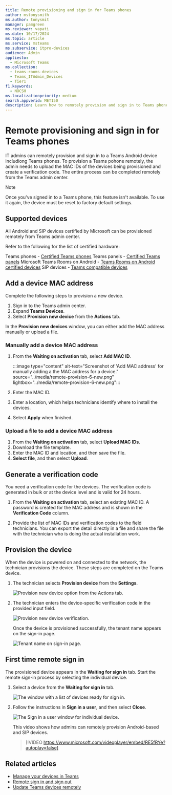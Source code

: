 ```yaml
---
title: Remote provisioning and sign in for Teams phones
author: mstonysmith
ms.author: tonysmit
manager: pamgreen
ms.reviewer: vapati
ms.date: 10/17/2024
ms.topic: article
ms.service: msteams
ms.subservice: itpro-devices
audience: Admin
appliesto: 
  - Microsoft Teams
ms.collection: 
  - teams-rooms-devices
  - Teams_ITAdmin_Devices
  - Tier1
f1.keywords: 
  - NOCSH
ms.localizationpriority: medium
search.appverid: MET150
description: Learn how to remotely provision and sign in to Teams phones that are deployed in your organization.
---
```


# Remote provisioning and sign in for Teams phones

IT admins can remotely provision and sign in to a Teams Android device includiong Teams phones. To provision a Teams pohone remotely, the admin needs to upload the MAC IDs of the devices being provisioned and create a verification code. The entire process can be completed remotely from the Teams admin center.

> [!NOTE]
> Once you've signed in to a Teams phone, this feature isn't available. To use it again, the device must be reset to factory default settings.

## Supported devices

All Android and SIP devices certified by Microsoft can be provisioned remotely from Teams admin center.

Refer to the following for the list of certified hardware:

Teams phones - [Certified Teams phones](../devices/teams-phones-certified-hardware.md)
Teams panels - [Certified Teams panels](../devices/teams-panels-certified-hardware.md)
Microsoft Teams Rooms on Android - [Teams Rooms on Android certified devices](../devices/certified-hardware-android.md?tabs=Android)
SIP devices - [Teams compatible devices](./sip-gateway-plan.md#compatible-devices)

## Add a device MAC address

Complete the following steps to provision a new device.

1. Sign in to the Teams admin center.
2. Expand **Teams Devices**.
3. Select **Provision new device** from the **Actions** tab.

In the **Provision new devices** window, you can either add the MAC address manually or upload a file.

### Manually add a device MAC address

1. From the **Waiting on activation** tab, select **Add MAC ID**.

   :::image type="content" alt-text="Screenshot of 'Add MAC address' for manually adding a the MAC address for a device." source="../media/remote-provision-6-new.png" lightbox="../media/remote-provision-6-new.png":::

1. Enter the MAC ID.
1. Enter a location, which helps technicians identify where to install the devices.
1. Select **Apply** when finished.

### Upload a file to add a device MAC address

1. From the **Waiting on activation** tab, select **Upload MAC IDs**.
2. Download the file template.
3. Enter the MAC ID and location, and then save the file.
4. **Select file**, and then select **Upload**.

## Generate a verification code

You need a verification code for the devices. The verification code is generated in bulk or at the device level and is valid for 24 hours.

1. From the **Waiting on activation** tab, select an existing MAC ID.
   A password is created for the MAC address and is shown in the **Verification Code** column.

2. Provide the list of MAC IDs and verification codes to the field technicians. You can export the detail directly in a file and share the file with the technician who is doing the actual installation work.

## Provision the device

When the device is powered on and connected to the network, the technician provisions the device. These steps are completed on the Teams device.

1. The technician selects **Provision device** from the **Settings**.  

   ![Provision new device option from the Actions tab.](../media/provision-device1.png)
  
2. The technician enters the device-specific verification code in the provided input field.

   ![Provision new device verification.](../media/provision-device-verification1.png)

   Once the device is provisioned successfully, the tenant name appears on the sign-in page.

   ![Tenant name on sign-in page.](../media/provision-code.png)

## First time remote sign in

The provisioned device appears in the **Waiting for sign in** tab. Start the remote sign-in process by selecting the individual device.

1. Select a device from the **Waiting for sign in** tab.

   ![The window with a list of devices ready for sign in.](../media/remote-device1.png)

2. Follow the instructions in **Sign in a user**, and then select **Close**.

   ![The Sign in a user window for individual device.](../media/sign-in-user.png)

   This video shows how admins can remotely provision Android-based and SIP devices.

   > [!VIDEO https://www.microsoft.com/videoplayer/embed/RE5fRYe?autoplay=false]

## Related articles

- [Manage your devices in Teams](../rooms/device-management.md)
- [Remote sign in and sign out](../devices/remote-sign-in-and-sign-out.md)
- [Update Teams devices remotely](../devices/remote-update.md)

